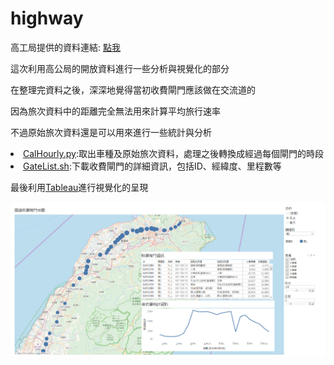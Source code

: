 # highway
<p>高工局提供的資料連結: <a href="http://tisvcloud.freeway.gov.tw/">點我</a></p>
<p>這次利用高公局的開放資料進行一些分析與視覺化的部分</p>
<p>在整理完資料之後，深深地覺得當初收費閘門應該做在交流道的</p>
<p>因為旅次資料中的距離完全無法用來計算平均旅行速率</p>
<p>不過原始旅次資料還是可以用來進行一些統計與分析</p>

<li><a href="src/Download.sh>Download.sh</a>: 從高公局歷史資料下載前一天的eTag收費資料</li>
<li><a href="src/CalHourly.py>CalHourly.py</a>:取出車種及原始旅次資料，處理之後轉換成經過每個閘門的時段</li>
<li><a href="src/AggDaily.py>AggDaily.py</a>:利用上一步處理好的資料，將一整天個閘門完整的車輛通過資料依小時進行統計</li>
<li><a href="src/GateList.sh>GateList.sh</a>:下載收費閘門的詳細資訊，包括ID、經緯度、里程數等</li>

<p>最後利用<a href="https://public.tableau.com/views/highway_statistics/Dashboard1?:embed=y&:display_count=yes&publish=yes">Tableau</a>進行視覺化的呈現</p>
<img src="tableau.png"></img>